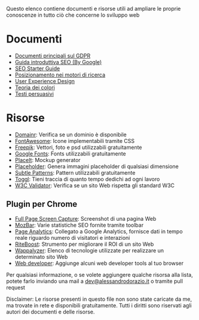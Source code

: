 Questo elenco contiene documenti e risorse utili ad ampliare le proprie conoscenze in tutto ciò che concerne lo sviluppo web

# Documenti
- [Documenti principali sul GDPR](https://www.agendadigitale.eu/cittadinanza-digitale/gdpr-tutto-cio-che-ce-da-sapere-per-essere-preparati/)
- [Guida introduttiva SEO (By Google)](https://support.google.com/webmasters/answer/7451184?hl=it)
- [SEO Starter Guide](https://www.studiosamo.it/wp-content/uploads/2016/05/Guida-SEO-Google.pdf)
- [Posizionamento nei motori di ricerca](https://www.prima-posizione.it/download/guida-posizionamento-motori-ricerca.pdf)
- [User Experience Design](http://userexperience.boutique/wp-content/uploads/2016/07/user-experience-design-ebook-gratuito-uxboutique.pdf)
- [Teoria dei colori](https://www.politesi.polimi.it/bitstream/10589/18321/1/2011_03_Rossin.pdf)
- [Testi persuasivi](https://www.armandogiorgi.it/wp-content/uploads/2015/07/testi-persuasivi-swipe-files-pronesis.pdf)

# Risorse
- [Domainr](https://domainr.com/): Verifica se un dominio è disponibile
- [FontAwesome](https://fontawesome.com): Icone implementabili tramite CSS
- [Freepik](https://www.freepik.com/): Vettori, foto e psd utilizzabili gratuitamente
- [Google Fonts](https://fonts.google.com/): Fonts utilizzabili gratuitamente
- [PlaceIt](https://placeit.net/): Mockup generator
- [Placeholder](https://placeholder.com/): Genera immagini placeholder di qualsiasi dimensione
- [Subtle Patterns](https://www.toptal.com/designers/subtlepatterns/): Pattern utilizzabili gratuitamente
- [Toggl](https://toggl.com/): Tieni traccia di quanto tempo dedichi ad ogni lavoro
- [W3C Validator](https://validator.w3.org/): Verifica se un sito Web rispetta gli standard W3C

## Plugin per Chrome
- [Full Page Screen Capture](https://chrome.google.com/webstore/detail/full-page-screen-capture/fdpohaocaechififmbbbbbknoalclacl): Screenshot di una pagina Web
- [MozBar](https://chrome.google.com/webstore/detail/mozbar/eakacpaijcpapndcfffdgphdiccmpknp): Varie statistiche SEO fornite tramite toolbar
- [Page Analytics](https://chrome.google.com/webstore/detail/page-analytics-by-google/fnbdnhhicmebfgdgglcdacdapkcihcoh): Collegato a Google Analytics, fornisce dati in tempo reale riguardo numero di visitatori e interazioni
- [RiteBoost](https://chrome.google.com/webstore/detail/riteboost/flookmlccbimcdpnbblpdjhpmjlblfgg): Strumento per migliorare il ROI di un sito Web
- [Wappalyzer](https://www.wappalyzer.com/): Elenco di tecnologie utilizzate per realizzare un determinato sito Web
- [Web developer](https://chrispederick.com/work/web-developer/): Aggiunge alcuni web developer tools al tuo browser

Per qualsiasi informazione, o se volete aggiungere qualche risorsa alla lista, potete farlo inviando una mail a dev@alessandrodorazio.it o tramite pull request

Disclaimer: Le risorse presenti in questo file non sono state caricate da me, ma trovate in rete e disponibili gratuitamente. Tutti i diritti sono riservati agli autori dei documenti e delle risorse.
